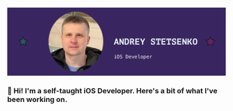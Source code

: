 
![My Banner](https://github.com/Andruxa7/iOS-Developer-Portfolio/blob/main/Portfolio_2.png)         
 
### 👋 Hi! I'm a self-taught iOS Developer. Here's a bit of what I've been working on.

